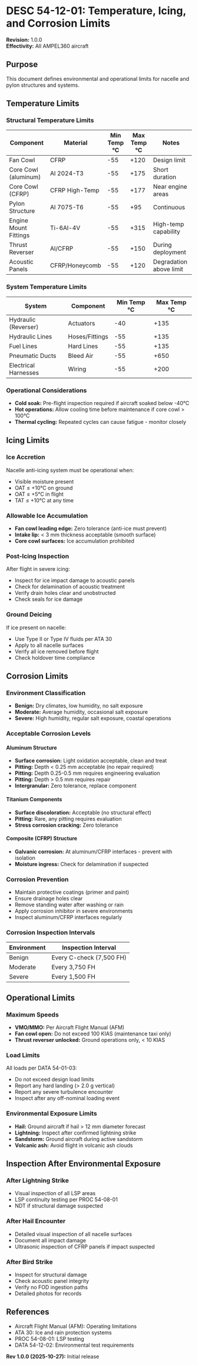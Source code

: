 # DESC 54-12-01: Temperature, Icing, and Corrosion Limits

**Revision:** 1.0.0  
**Effectivity:** All AMPEL360 aircraft

## Purpose
This document defines environmental and operational limits for nacelle and pylon structures and systems.

## Temperature Limits

### Structural Temperature Limits
| Component | Material | Min Temp °C | Max Temp °C | Notes |
|-----------|----------|-------------|-------------|-------|
| Fan Cowl | CFRP | -55 | +120 | Design limit |
| Core Cowl (aluminum) | Al 2024-T3 | -55 | +175 | Short duration |
| Core Cowl (CFRP) | CFRP High-Temp | -55 | +177 | Near engine areas |
| Pylon Structure | Al 7075-T6 | -55 | +95 | Continuous |
| Engine Mount Fittings | Ti-6Al-4V | -55 | +315 | High-temp capability |
| Thrust Reverser | Al/CFRP | -55 | +150 | During deployment |
| Acoustic Panels | CFRP/Honeycomb | -55 | +120 | Degradation above limit |

### System Temperature Limits
| System | Component | Min Temp °C | Max Temp °C |
|--------|-----------|-------------|-------------|
| Hydraulic (Reverser) | Actuators | -40 | +135 |
| Hydraulic Lines | Hoses/Fittings | -55 | +135 |
| Fuel Lines | Hard Lines | -55 | +135 |
| Pneumatic Ducts | Bleed Air | -55 | +650 |
| Electrical Harnesses | Wiring | -55 | +200 |

### Operational Considerations
- **Cold soak:** Pre-flight inspection required if aircraft soaked below -40°C
- **Hot operations:** Allow cooling time before maintenance if core cowl > 100°C
- **Thermal cycling:** Repeated cycles can cause fatigue - monitor closely

## Icing Limits

### Ice Accretion
Nacelle anti-icing system must be operational when:
- Visible moisture present
- OAT ≤ +10°C on ground
- OAT ≤ +5°C in flight
- TAT ≤ +10°C at any time

### Allowable Ice Accumulation
- **Fan cowl leading edge:** Zero tolerance (anti-ice must prevent)
- **Intake lip:** < 3 mm thickness acceptable (smooth surface)
- **Core cowl surfaces:** Ice accumulation prohibited

### Post-Icing Inspection
After flight in severe icing:
- Inspect for ice impact damage to acoustic panels
- Check for delamination of acoustic treatment
- Verify drain holes clear and unobstructed
- Check seals for ice damage

### Ground Deicing
If ice present on nacelle:
- Use Type II or Type IV fluids per ATA 30
- Apply to all nacelle surfaces
- Verify all ice removed before flight
- Check holdover time compliance

## Corrosion Limits

### Environment Classification
- **Benign:** Dry climates, low humidity, no salt exposure
- **Moderate:** Average humidity, occasional salt exposure
- **Severe:** High humidity, regular salt exposure, coastal operations

### Acceptable Corrosion Levels

#### Aluminum Structure
- **Surface corrosion:** Light oxidation acceptable, clean and treat
- **Pitting:** Depth < 0.25 mm acceptable (no repair required)
- **Pitting:** Depth 0.25-0.5 mm requires engineering evaluation
- **Pitting:** Depth > 0.5 mm requires repair
- **Intergranular:** Zero tolerance, replace component

#### Titanium Components
- **Surface discoloration:** Acceptable (no structural effect)
- **Pitting:** Rare, any pitting requires evaluation
- **Stress corrosion cracking:** Zero tolerance

#### Composite (CFRP) Structure
- **Galvanic corrosion:** At aluminum/CFRP interfaces - prevent with isolation
- **Moisture ingress:** Check for delamination if suspected

### Corrosion Prevention
- Maintain protective coatings (primer and paint)
- Ensure drainage holes clear
- Remove standing water after washing or rain
- Apply corrosion inhibitor in severe environments
- Inspect aluminum/CFRP interfaces regularly

### Corrosion Inspection Intervals
| Environment | Inspection Interval |
|-------------|---------------------|
| Benign | Every C-check (7,500 FH) |
| Moderate | Every 3,750 FH |
| Severe | Every 1,500 FH |

## Operational Limits

### Maximum Speeds
- **VMO/MMO:** Per Aircraft Flight Manual (AFM)
- **Fan cowl open:** Do not exceed 100 KIAS (maintenance taxi only)
- **Thrust reverser unlocked:** Ground operations only, < 10 KIAS

### Load Limits
All loads per DATA 54-01-03:
- Do not exceed design load limits
- Report any hard landing (> 2.0 g vertical)
- Report any severe turbulence encounter
- Inspect after any off-nominal loading event

### Environmental Exposure Limits
- **Hail:** Ground aircraft if hail > 12 mm diameter forecast
- **Lightning:** Inspect after confirmed lightning strike
- **Sandstorm:** Ground aircraft during active sandstorm
- **Volcanic ash:** Avoid flight in volcanic ash clouds

## Inspection After Environmental Exposure

### After Lightning Strike
- Visual inspection of all LSP areas
- LSP continuity testing per PROC 54-08-01
- NDT if structural damage suspected

### After Hail Encounter
- Detailed visual inspection of all nacelle surfaces
- Document all impact damage
- Ultrasonic inspection of CFRP panels if impact suspected

### After Bird Strike
- Inspect for structural damage
- Check acoustic panel integrity
- Verify no FOD ingestion paths
- Detailed photos for records

## References
- Aircraft Flight Manual (AFM): Operating limitations
- ATA 30: Ice and rain protection systems
- PROC 54-08-01: LSP testing
- DATA 54-12-02: Environmental test requirements

**Rev 1.0.0 (2025-10-27):** Initial release
